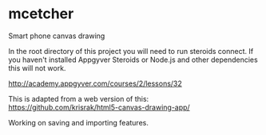 mcetcher
========

Smart phone canvas drawing


In the root directory of this project you will need to run steroids connect. If you haven't installed Appgyver Steroids or Node.js and other dependencies this will not work.

http://academy.appgyver.com/courses/2/lessons/32

This is adapted from a web version of this: https://github.com/krisrak/html5-canvas-drawing-app/

Working on saving and importing features.